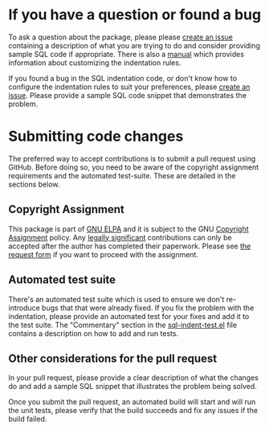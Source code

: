 # If you have a question or found a bug

To ask a question about the package, please please [create an
issue][gh-issue-link] containing a description of what you are trying to do
and consider providing sample SQL code if appropriate.  There is also a
[manual](./sql-indent.org) which provides information about customizing the
indentation rules.

If you found a bug in the SQL indentation code, or don't know how to configure
the indentation rules to suit your preferences, please [create an
issue][gh-issue-link].  Please provide a sample SQL code snippet that
demonstrates the problem.

# Submitting code changes

The preferred way to accept contributions is to submit a pull request using
GitHub.  Before doing so, you need to be aware of the copyright assignment
requirements and the automated test-suite.  These are detailed in the sections
below.

## Copyright Assignment

This package is part of [GNU ELPA][elpa-link] and it is subject to the GNU
[Copyright Assignment][copy-papers-link] policy. Any [legally
significant][legally-link] contributions can only be accepted after the author
has completed their paperwork. Please see [the request form][request-link] if
you want to proceed with the assignment.

## Automated test suite

There's an automated test suite which is used to ensure we don't re-introduce
bugs that that were already fixed.  If you fix the problem with the
indentation, please provide an automated test for your fixes and add it to the
test suite.  The "Commentary" section in the
[sql-indent-test.el](./sql-indent-test.el) file contains a description on how
to add and run tests.

## Other considerations for the pull request

In your pull request, please provide a clear description of what the changes
do and add a sample SQL snippet that illustrates the problem being solved.

Once you submit the pull request, an automated build will start and will run
the unit tests, please verify that the build succeeds and fix any issues if
the build failed.

[elpa-link]: http://elpa.gnu.org/packages/
[copy-papers-link]: http://www.gnu.org/prep/maintain/html_node/Copyright-Papers.html
[legally-link]: http://www.gnu.org/prep/maintain/html_node/Legally-Significant.html#Legally-Significant
[request-link]: http://git.savannah.gnu.org/cgit/gnulib.git/tree/doc/Copyright/request-assign.future
[gh-issue-link]: https://github.com/alex-hhh/emacs-sql-indent/issues

